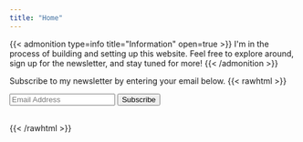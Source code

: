 ```yaml
---
title: "Home"
---
```


{{< admonition type=info title="Information" open=true >}}
I'm in the process of building and setting up this website. Feel free to explore around, sign up for the newsletter, and stay tuned for more!
{{< /admonition >}}

Subscribe to my newsletter by entering your email below. 
{{< rawhtml >}}
<!-- <p>test</p>
<form style="border:1px solid #ccc;padding:3px;text-align:center;" action="https://tinyletter.com/edvinspace" method="post" target="popupwindow" onsubmit="window.open('https://tinyletter.com/edvinspace', 'popupwindow', 'scrollbars=yes,width=800,height=600');return true">
    <p><label for="tlemail">Enter your email address</label></p><p><input type="text" style="width:140px" name="email" id="tlemail" /></p>
    <input type="hidden" value="1" name="embed"/>
    <input type="submit" value="Subscribe" />
    <p><a href="https://tinyletter.com" target="_blank">powered by TinyLetter</a></p>
</form> -->
<form
action="https://buttondown.email/api/emails/embed-subscribe/edvinspace"
method="post"
target="popupwindow"
onsubmit="window.open('https://buttondown.email/edvinspace', 'popupwindow')"
class="form-inline "
>
    <input id="contact-form-email" type="email" name="email" id="bd-email" class="form-control" placeholder="Email Address" required></input>
    <input type="hidden" value="1" name="embed"></input>
    <input type="submit" value="Subscribe" class="btn btn-primary"></input>
</form>
<br>
{{< /rawhtml >}}
